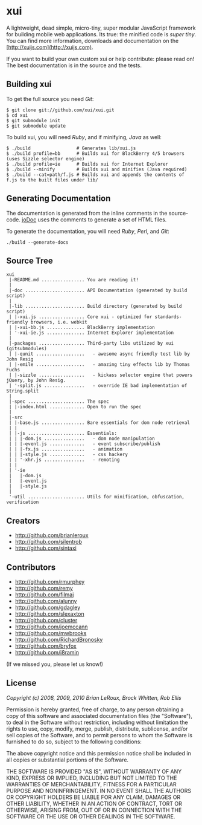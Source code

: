 xui
===

A lightweight, dead simple, micro-tiny, super modular JavaScript framework for building mobile web applications. Its true: the minified code is _super tiny_. You can find more information, downloads and documentation on the [http://xuijs.com](http://xuijs.com).

If you want to build your own custom xui or help contribute: please read on! The best documentation is in the source and the tests.

Building xui
------------

To get the full source you need  _Git_:

    $ git clone git://github.com/xui/xui.git
    $ cd xui
    $ git submodule init
    $ git submodule update

To build xui, you will need _Ruby_, and if minifying, _Java_ as well:

    $ ./build                 # Generates lib/xui.js
    $ ./build profile=bb      # Builds xui for BlackBerry 4/5 browsers (uses Sizzle selector engine)
    $ ./build profile=ie      # Builds xui for Internet Explorer
    $ ./build --minify        # Builds xui and minifies (Java required)
    $ ./build --cat=path/f.js # Builds xui and appends the contents of f.js to the built files under lib/

Generating Documentation
------------------------

The documentation is generated from the inline comments in the source-code. [joDoc](https://github.com/davebalmer/jodoc) uses the comments to generate a set of HTML files.

To generate the documentation, you will need _Ruby_, _Perl_, and _Git_:

    ./build --generate-docs

Source Tree
-----------

    xui
     |-README.md ................ You are reading it!
     |
     |-doc ...................... API Documentation (generated by build script)
     |
     |-lib ...................... Build directory (generated by build script)
     | |-xui.js ................. Core xui - optimized for standards-friendly browsers, i.e. webkit
     | |-xui-bb.js .............. BlackBerry implementation
     | '-xui-ie.js .............. Internet Explorer implementation
     |
     |-packages ................. Third-party libs utilized by xui (gitsubmodules)
     | |-qunit ..................   - awesome async friendly test lib by John Resig
     | |-emile ..................   - amazing tiny effects lib by Thomas Fuchs
     | |-sizzle .................   - kickass selector engine that powers jQuery, by John Resig.
     | '-split.js ...............   - override IE bad implementation of String.split
     |
     |-spec ..................... The spec
     | |-index.html ............. Open to run the spec
     |
     |-src
     | |-base.js ................ Bare essentials for dom node retrieval
     | |
     | |-js ..................... Essentials:
     | | |-dom.js ...............   - dom node manipulation
     | | |-event.js .............   - event subscribe/publish
     | | |-fx.js ................   - animation
     | | |-style.js .............   - css hackery
     | | '-xhr.js ...............   - remoting
     | |
     | '-ie
     |   |-dom.js
     |   |-event.js
     |   |-style.js
     |
     '-util ..................... Utils for minification, obfuscation, verification

Creators
--------

- http://github.com/brianleroux
- http://github.com/silentrob
- http://github.com/sintaxi


Contributors
------------

- http://github.com/rmurphey
- http://github.com/remy
- http://github.com/filmaj
- http://github.com/alunny
- http://github.com/gdagley
- http://github.com/slexaxton
- http://github.com/cluster
- http://github.com/joemccann
- http://github.com/mwbrooks
- http://github.com/RichardBronosky
- http://github.com/bryfox
- http://github.com/i8ramin

(If we missed you, please let us know!)

License
-------

_Copyright (c) 2008, 2009, 2010 Brian LeRoux, Brock Whitten, Rob Ellis_

Permission is hereby granted, free of charge, to any person obtaining
a copy of this software and associated documentation files (the
"Software"), to deal in the Software without restriction, including
without limitation the rights to use, copy, modify, merge, publish,
distribute, sublicense, and/or sell copies of the Software, and to
permit persons to whom the Software is furnished to do so, subject to
the following conditions:

The above copyright notice and this permission notice shall be included
in all copies or substantial portions of the Software.

THE SOFTWARE IS PROVIDED "AS IS", WITHOUT WARRANTY OF ANY KIND,
EXPRESS OR IMPLIED, INCLUDING BUT NOT LIMITED TO THE WARRANTIES OF
MERCHANTABILITY, FITNESS FOR A PARTICULAR PURPOSE AND NONINFRINGEMENT.
IN NO EVENT SHALL THE AUTHORS OR COPYRIGHT HOLDERS BE LIABLE FOR ANY
CLAIM, DAMAGES OR OTHER LIABILITY, WHETHER IN AN ACTION OF CONTRACT,
TORT OR OTHERWISE, ARISING FROM, OUT OF OR IN CONNECTION WITH THE
SOFTWARE OR THE USE OR OTHER DEALINGS IN THE SOFTWARE.
